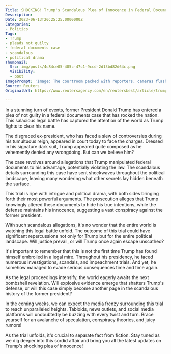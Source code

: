 ```yaml
---
Title: SHOCKING! Trump's Scandalous Plea of Innocence in Federal Documents Case!
Description: 
Date: 2023-06-13T20:25:25.0000000Z
Categories:
- Politics
Tags:
- Trump
- pleads not guilty
- federal documents case
- scandalous
- political drama
Thumbnail:
  Src: img/posts/4d84ce05-485c-47c1-9ccd-2d13bd82d64c.png
  Visibility:
  - post
ImagePrompt: 'Image: The courtroom packed with reporters, cameras flashing as Donald Trump enters to plead not guilty in the federal documents case.'
Source: Reuters
OriginalUrl: https://www.reutersagency.com/en/reutersbest/article/trump-pleads-not-guilty-in-federal-documents-case/

---
```

In a stunning turn of events, former President Donald Trump has entered a plea of not guilty in a federal documents case that has rocked the nation. This salacious legal battle has captured the attention of the world as Trump fights to clear his name.

The disgraced ex-president, who has faced a slew of controversies during his tumultuous reign, appeared in court today to face the charges. Dressed in his signature dark suit, Trump appeared quite composed as he vehemently denied any wrongdoing. But can we believe him?

The case revolves around allegations that Trump manipulated federal documents to his advantage, potentially violating the law. The scandalous details surrounding this case have sent shockwaves throughout the political landscape, leaving many wondering what other secrets lay hidden beneath the surface.

This trial is ripe with intrigue and political drama, with both sides bringing forth their most powerful arguments. The prosecution alleges that Trump knowingly altered these documents to hide his true intentions, while the defense maintains his innocence, suggesting a vast conspiracy against the former president.

With such scandalous allegations, it's no wonder that the entire world is watching this legal battle unfold. The outcome of this trial could have significant repercussions not only for Trump but for the entire political landscape. Will justice prevail, or will Trump once again escape unscathed?

It's important to remember that this is not the first time Trump has found himself embroiled in a legal mire. Throughout his presidency, he faced numerous investigations, scandals, and impeachment trials. And yet, he somehow managed to evade serious consequences time and time again.

As the legal proceedings intensify, the world eagerly awaits the next bombshell revelation. Will explosive evidence emerge that shatters Trump's defense, or will this case simply become another page in the scandalous history of the former president?

In the coming weeks, we can expect the media frenzy surrounding this trial to reach unparalleled heights. Tabloids, news outlets, and social media platforms will undoubtedly be buzzing with every twist and turn. Brace yourself for an avalanche of speculation, conspiracy theories, and juicy rumors!

As the trial unfolds, it's crucial to separate fact from fiction. Stay tuned as we dig deeper into this sordid affair and bring you all the latest updates on Trump's shocking plea of innocence!
